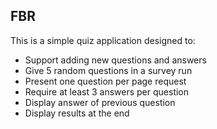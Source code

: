 ## FBR

This is a simple quiz application designed to:

* Support adding new questions and answers
* Give 5 random questions in a survey run
* Present one question per page request
* Require at least 3 answers per question
* Display answer of previous question
* Display results at the end